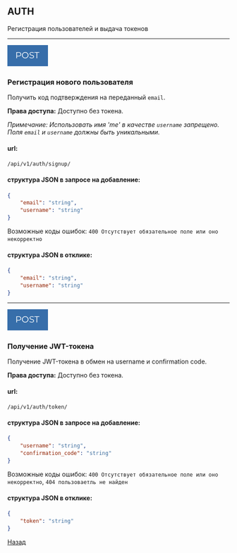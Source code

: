 ## AUTH
Регистрация пользователей и выдача токенов
***
![POST](../png/post.png)
### Регистрация нового пользователя
Получить код подтверждения на переданный `email`.

**Права доступа:** Доступно без токена.

*Примечание: Использовать имя 'me' в качестве `username` запрещено. 
Поля `email` и `username` должны быть уникальными.*

#### url:
```
/api/v1/auth/signup/
```
#### структура JSON в запросе на добавление:
```JSON
{
    "email": "string",
    "username": "string"
}
```
Возможные коды ошибок:
`400 Отсутствует обязательное поле или оно некорректно`
#### структура JSON в отклике:
```JSON
{
    "email": "string",
    "username": "string"
}
```
***
![POST](../png/post.png)
### Получение JWT-токена
Получение JWT-токена в обмен на username и confirmation code.

**Права доступа:** Доступно без токена.

#### url:
```
/api/v1/auth/token/
```
#### структура JSON в запросе на добавление:
```JSON
{
    "username": "string",
    "confirmation_code": "string"
}
```
Возможные коды ошибок:
`400 Отсутствует обязательное поле или оно некорректно`,
`404 пользоваетль не найден`

#### структура JSON в отклике:
```JSON
{
    "token": "string"
}
```

[Назад](../../../README.md/#Описание)
